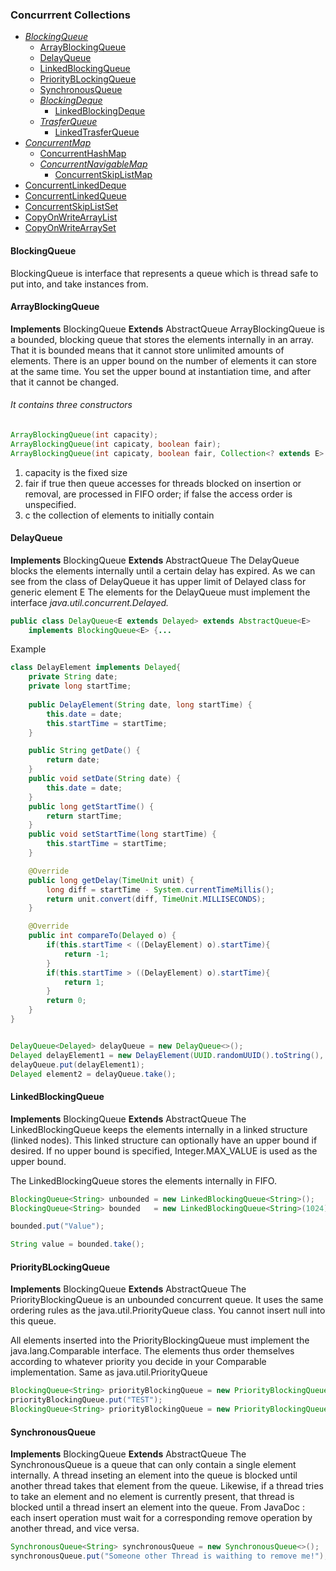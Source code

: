 ### Concurrrent Collections

* _[BlockingQueue](#blockingqueue)_
	* [ArrayBlockingQueue](#arrayblockingqueue)
	* [DelayQueue](#delayqueue)
	* [LinkedBlockingQueue](#linkedblockingqueue)
	* [PriorityBLockingQueue](#priorityblockingqueue)
	* [SynchronousQueue](#synchronousqueue)
	* _[BlockingDeque](blocingdeque)_
		* [LinkedBlockingDeque](#linkedblockingdeque)
	* _[TrasferQueue](#trasferqueue)_
		* [LinkedTrasferQueue](#linkedtrasferqueue)
* _[ConcurrentMap](#concurrentmap)_
	* [ConcurrentHashMap](#concurrenthashmap)
	* _[ConcurrentNavigableMap](#concurrentnavigablemap)_
		* [ConcurrentSkipListMap](#concurrentskiplistmap)
* [ConcurrentLinkedDeque](#concurrentlinkeddeque)
* [ConcurrentLinkedQueue](#concurrentlinkedqueue)
* [ConcurrentSkipListSet](#concurrentskiplistset)
* [CopyOnWriteArrayList](#copyonwritearraylist)
* [CopyOnWriteArraySet](#copyonwritearrayset)


#### BlockingQueue
BlockingQueue is interface that represents a queue which is thread safe to put into, and take instances from.


#### ArrayBlockingQueue
**Implements** BlockingQueue
**Extends** AbstractQueue
ArrayBlockingQueue is a bounded, blocking queue that stores the elements internally in an array. That it is bounded means that it cannot store unlimited amounts of elements. There is an upper bound on the number of elements it can store at the same time. You set the upper bound at instantiation time, and after that it cannot be changed.

###### It contains three constructors
```java
ArrayBlockingQueue(int capacity);
ArrayBlockingQueue(int capicaty, boolean fair);
ArrayBlockingQueue(int capicaty, boolean fair, Collection<? extends E> c);
```
1. capacity is the fixed size
2. fair if true then queue accesses for threads blocked on insertion or removal, are processed in FIFO order; if false the access order is unspecified.
3. c the collection of elements to initially contain


#### DelayQueue
**Implements** BlockingQueue
**Extends** AbstractQueue
The DelayQueue blocks the elements internally until a certain delay has expired. 
As we can see from the class of DelayQueue it has upper limit of Delayed class for generic element E
The elements for the DelayQueue must implement the interface _java.util.concurrent.Delayed._
```java
public class DelayQueue<E extends Delayed> extends AbstractQueue<E>
    implements BlockingQueue<E> {...
```

Example
```java
class DelayElement implements Delayed{
	private String date;
	private long startTime;
	
	public DelayElement(String date, long startTime) {
		this.date = date;
		this.startTime = startTime;
	}

	public String getDate() {
		return date;
	}
	public void setDate(String date) {
		this.date = date;
	}
	public long getStartTime() {
		return startTime;
	}
	public void setStartTime(long startTime) {
		this.startTime = startTime;
	}

	@Override
	public long getDelay(TimeUnit unit) {
		long diff = startTime - System.currentTimeMillis();
		return unit.convert(diff, TimeUnit.MILLISECONDS);
	}

	@Override
	public int compareTo(Delayed o) {
		if(this.startTime < ((DelayElement) o).startTime){
			return -1;
		}
		if(this.startTime > ((DelayElement) o).startTime){
			return 1;
		}
		return 0;
	}
}


DelayQueue<Delayed> delayQueue = new DelayQueue<>();
Delayed delayElement1 = new DelayElement(UUID.randomUUID().toString(), 1000L);
delayQueue.put(delayElement1);
Delayed element2 = delayQueue.take();
```

#### LinkedBlockingQueue
**Implements** BlockingQueue
**Extends** AbstractQueue
The LinkedBlockingQueue keeps the elements internally in a linked structure (linked nodes). This linked structure can optionally have an upper bound if desired. If no upper bound is specified, Integer.MAX_VALUE is used as the upper bound.

The LinkedBlockingQueue stores the elements internally in FIFO.
```java
BlockingQueue<String> unbounded = new LinkedBlockingQueue<String>();
BlockingQueue<String> bounded   = new LinkedBlockingQueue<String>(1024);

bounded.put("Value");

String value = bounded.take();
```

#### PriorityBLockingQueue
**Implements** BlockingQueue
**Extends** AbstractQueue
The PriorityBlockingQueue is an unbounded concurrent queue. It uses the same ordering rules as the java.util.PriorityQueue class. You cannot insert null into this queue.

All elements inserted into the PriorityBlockingQueue must implement the java.lang.Comparable interface. The elements thus order themselves according to whatever priority you decide in your Comparable implementation.
Same as java.util.PriorityQueue

```java
BlockingQueue<String> priorityBlockingQueue = new PriorityBlockingQueue<>(10);
priorityBlockingQueue.put("TEST");
BlockingQueue<String> priorityBlockingQueue = new PriorityBlockingQueue<>(10, someComparator);
```

#### SynchronousQueue
**Implements** BlockingQueue
**Extends** AbstractQueue
The SynchronousQueue is a queue that can only contain a single element internally. A thread inseting an element into the queue is blocked until another thread takes that element from the queue. Likewise, if a thread tries to take an element and no element is currently present, that thread is blocked until a thread insert an element into the queue.
From JavaDoc : each insert operation must wait for a corresponding remove operation by another thread, and vice versa.
```java
SynchronousQueue<String> synchronousQueue = new SynchronousQueue<>();
synchronousQueue.put("Someone other Thread is waithing to remove me!");
```
